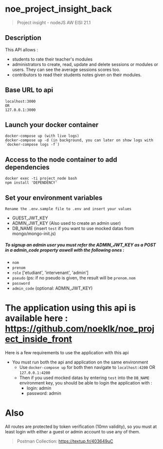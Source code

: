 # noe_project_insight_back

> Project insight - nodeJS AW EISI 21.1

## Description

This API allows :
+ students to rate their teacher's modules 
+ administrators to create, read, update and delete sessions or modules or users. They can see the average sessions scores too.
+ contributors to read their students notes given on their modules.

## Base URL to api
```
localhost:3000
OR
127.0.0.1:3000
```

## Launch your docker container
```
docker-compose up (with live logs)
docker-compose up -d (in background, you can later on show logs with `docker-compose logs -f`)
```

## Access to the node container to add dependencies
```
docker exec -ti project_node bash
npm install 'DEPENDENCY'
```

## Set your environment variables
```
Rename the .env.sample file to .env and insert your values
```
+ GUEST_JWT_KEY
+ ADMIN_JWT_KEY (Also used to create an admin user)
+ DB_NAME (insert `test` if you want to use mocked datas from mongo/mongo-init.js)

##### To signup an admin user you must refer the ADMIN_JWT_KEY as a POST in a admin_code property aswell with the following ones :
+ `nom`
+ `prenom`
+ `role` ['etudiant', 'intervenant', 'admin']
+ `pseudo` (ps: if no pseudo is given, the result will be `prenom.nom`
+ `password`
+ `admin_code` (optional: ADMIN_JWT_KEY)

# The application using this api is available here : https://github.com/noeklk/noe_project_inside_front
Here is a few requirements to use the application with this api

- You must run both the api and application on the same environment
  + Use `docker-compose up` for both then navigate to `localhost:4200` OR `127.0.0.1:4200`
  + Then if you used mocked datas by entering `test` into the `DB_NAME` environment key, you should be able to login the application with :
    + login: admin
    + password: admin
    
# Also
All routes are protected by token verification (10mn validity), so you must at least login with either a guest or admin account to use any of them.
> Postman Collection: https://textup.fr/403649uC
